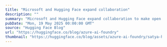 ```yaml
---
title: "Microsoft and Hugging Face expand collaboration"
description: ""
summary: "Microsoft and Hugging Face expand collaboration to make open models easy to use on Azure Today at th..."
pubDate: "Mon, 19 May 2025 00:00:00 GMT"
source: "Hugging Face Blog"
url: "https://huggingface.co/blog/azure-ai-foundry"
thumbnail: "https://huggingface.co/blog/assets/azure-ai-foundry/satya-hf-build-compressed.png"
---
```


